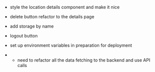 -   style the location details component and make it nice

-   delete button refactor to the details page

-   add storage by name

-   logout button

-   set up environment variables in preparation for deployment
-   -   need to refactor all the data fetching to the backend and use API calls
